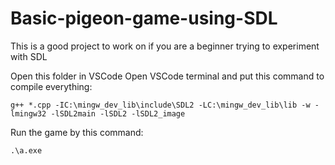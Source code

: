 # Basic-pigeon-game-using-SDL
This is a good project to work on if you are a beginner trying to experiment with SDL

Open this folder in VSCode
Open VSCode terminal and put this command to compile everything:

	g++ *.cpp -IC:\mingw_dev_lib\include\SDL2 -LC:\mingw_dev_lib\lib -w -lmingw32 -lSDL2main -lSDL2 -lSDL2_image

Run the game by this command:

	.\a.exe

